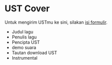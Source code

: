 # UST Cover

Untuk mengirim USTmu ke sini, silakan [isi formulir]().

- Judul lagu
- Penulis lagu
- Pencipta UST
- demo suara
- Tautan download UST
- Instrumental
